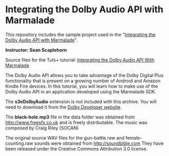Integrating the Dolby Audio API with Marmalade
==============================================
This repository includes the sample project used in the "[Integrating the Dolby Audio API with Marmalade](https://code.tutsplus.com/tutorials/integrating-the-dolby-audio-api-with-marmalade--cms-21365)".

**Instructor: Sean Scaplehorn**

Source files for the Tuts+ tutorial: [Integrating the Dolby Audio API With Marmalade](https://www.tutsplus.com)

The Dolby Audio API allows you to take advantage of the Dolby Digital Plus functionality that is present on a growing number of Android and Amazon Kindle Fire devices. In this tutorial, you will learn how to make use of the Dolby Audio API in an application developed using the Marmalade SDK.

The **s3eDolbyAudio** extension is not included with this archive. You will need to download it from the [Dolby Developer website](http://developer.dolby.com/tools-tech.aspx#framework).

The **black-hole.mp3** file in the data folder was obtained from http://www.freesfx.co.uk and is freely distributable. The music was composed by Craig Riley (SOCAN)

The original source WAV files for the gun-battle.raw and female-counting.raw sounds were obtained from http://soundbible.com They have been released under the Creative Commons Attribution 3.0 license.
